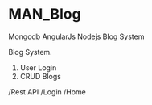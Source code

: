 # MAN_Blog
Mongodb AngularJs Nodejs Blog System

Blog System.

1. User Login
2. CRUD Blogs

/Rest API
/Login
/Home
